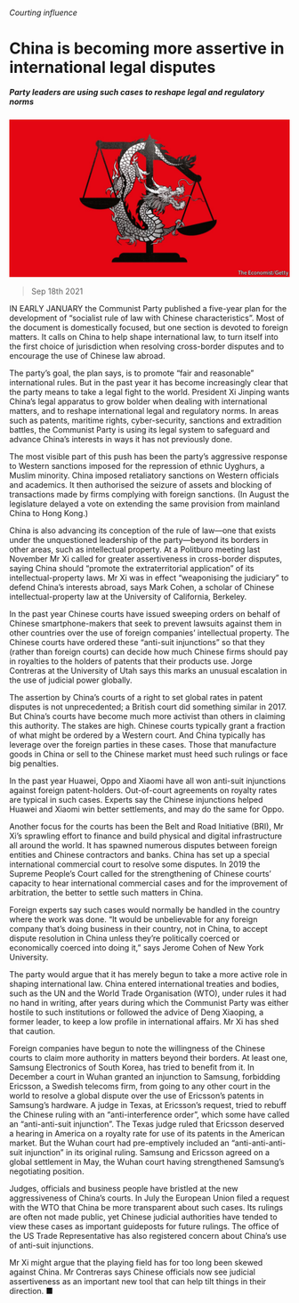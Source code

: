 ###### Courting influence

# China is becoming more assertive in international legal disputes 

##### Party leaders are using such cases to reshape legal and regulatory norms 

![image](images/20210918_cnd001_0.jpg) 

> Sep 18th 2021 

IN EARLY JANUARY the Communist Party published a five-year plan for the development of “socialist rule of law with Chinese characteristics”. Most of the document is domestically focused, but one section is devoted to foreign matters. It calls on China to help shape international law, to turn itself into the first choice of jurisdiction when resolving cross-border disputes and to encourage the use of Chinese law abroad.

The party’s goal, the plan says, is to promote “fair and reasonable” international rules. But in the past year it has become increasingly clear that the party means to take a legal fight to the world. President Xi Jinping wants China’s legal apparatus to grow bolder when dealing with international matters, and to reshape international legal and regulatory norms. In areas such as patents, maritime rights, cyber-security, sanctions and extradition battles, the Communist Party is using its legal system to safeguard and advance China’s interests in ways it has not previously done.


The most visible part of this push has been the party’s aggressive response to Western sanctions imposed for the repression of ethnic Uyghurs, a Muslim minority. China imposed retaliatory sanctions on Western officials and academics. It then authorised the seizure of assets and blocking of transactions made by firms complying with foreign sanctions. (In August the legislature delayed a vote on extending the same provision from mainland China to Hong Kong.)

China is also advancing its conception of the rule of law—one that exists under the unquestioned leadership of the party—beyond its borders in other areas, such as intellectual property. At a Politburo meeting last November Mr Xi called for greater assertiveness in cross-border disputes, saying China should “promote the extraterritorial application” of its intellectual-property laws. Mr Xi was in effect “weaponising the judiciary” to defend China’s interests abroad, says Mark Cohen, a scholar of Chinese intellectual-property law at the University of California, Berkeley.

In the past year Chinese courts have issued sweeping orders on behalf of Chinese smartphone-makers that seek to prevent lawsuits against them in other countries over the use of foreign companies’ intellectual property. The Chinese courts have ordered these “anti-suit injunctions” so that they (rather than foreign courts) can decide how much Chinese firms should pay in royalties to the holders of patents that their products use. Jorge Contreras at the University of Utah says this marks an unusual escalation in the use of judicial power globally.

The assertion by China’s courts of a right to set global rates in patent disputes is not unprecedented; a British court did something similar in 2017. But China’s courts have become much more activist than others in claiming this authority. The stakes are high. Chinese courts typically grant a fraction of what might be ordered by a Western court. And China typically has leverage over the foreign parties in these cases. Those that manufacture goods in China or sell to the Chinese market must heed such rulings or face big penalties.

In the past year Huawei, Oppo and Xiaomi have all won anti-suit injunctions against foreign patent-holders. Out-of-court agreements on royalty rates are typical in such cases. Experts say the Chinese injunctions helped Huawei and Xiaomi win better settlements, and may do the same for Oppo.

Another focus for the courts has been the Belt and Road Initiative (BRI), Mr Xi’s sprawling effort to finance and build physical and digital infrastructure all around the world. It has spawned numerous disputes between foreign entities and Chinese contractors and banks. China has set up a special international commercial court to resolve some disputes. In 2019 the Supreme People’s Court called for the strengthening of Chinese courts’ capacity to hear international commercial cases and for the improvement of arbitration, the better to settle such matters in China.

Foreign experts say such cases would normally be handled in the country where the work was done. “It would be unbelievable for any foreign company that’s doing business in their country, not in China, to accept dispute resolution in China unless they’re politically coerced or economically coerced into doing it,” says Jerome Cohen of New York University.

The party would argue that it has merely begun to take a more active role in shaping international law. China entered international treaties and bodies, such as the UN and the World Trade Organisation (WTO), under rules it had no hand in writing, after years during which the Communist Party was either hostile to such institutions or followed the advice of Deng Xiaoping, a former leader, to keep a low profile in international affairs. Mr Xi has shed that caution.

Foreign companies have begun to note the willingness of the Chinese courts to claim more authority in matters beyond their borders. At least one, Samsung Electronics of South Korea, has tried to benefit from it. In December a court in Wuhan granted an injunction to Samsung, forbidding Ericsson, a Swedish telecoms firm, from going to any other court in the world to resolve a global dispute over the use of Ericsson’s patents in Samsung’s hardware. A judge in Texas, at Ericsson’s request, tried to rebuff the Chinese ruling with an “anti-interference order”, which some have called an “anti-anti-suit injunction”. The Texas judge ruled that Ericsson deserved a hearing in America on a royalty rate for use of its patents in the American market. But the Wuhan court had pre-emptively included an “anti-anti-anti-suit injunction” in its original ruling. Samsung and Ericsson agreed on a global settlement in May, the Wuhan court having strengthened Samsung’s negotiating position.

Judges, officials and business people have bristled at the new aggressiveness of China’s courts. In July the European Union filed a request with the WTO that China be more transparent about such cases. Its rulings are often not made public, yet Chinese judicial authorities have tended to view these cases as important guideposts for future rulings. The office of the US Trade Representative has also registered concern about China’s use of anti-suit injunctions.

Mr Xi might argue that the playing field has for too long been skewed against China. Mr Contreras says Chinese officials now see judicial assertiveness as an important new tool that can help tilt things in their direction. ■

